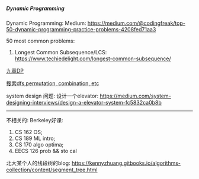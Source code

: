 ##### Dynamic Programming
Dynamic Programming: Medium: 
https://medium.com/@codingfreak/top-50-dynamic-programming-practice-problems-4208fed71aa3

50 most common problems:
1. Longest Common Subsequence/LCS: https://www.techiedelight.com/longest-common-subsequence/

[九章DP](https://drive.google.com/drive/folders/1HAUd0oqpNJisD6J1fFF4NpY7VPbI7h47)

[搜索dfs,permutation, combination, etc](https://drive.google.com/drive/folders/10cZgNYy6oo9ujMpaBvkrilCVo8GEJA3Phttps://drive.google.com/drive/folders/10cZgNYy6oo9ujMpaBvkrilCVo8GEJA3P)

system design 问题: 设计一个elevator: https://medium.com/system-designing-interviews/design-a-elevator-system-fc5832ca0b8b

---

不相关的: Berkeley好课: 
1. CS 162 OS;
2. CS 189 ML intro;
3. CS 170 algo optima;
4. EECS 126 prob && sto cal

北大某个人的线段树的blog: https://kennyzhuang.gitbooks.io/algorithms-collection/content/segment_tree.html
